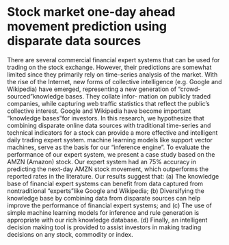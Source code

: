 # Stock market one-day ahead movement prediction using disparate data sources
There are several commercial financial expert systems that can be used for trading on the stock exchange. However, their predictions are somewhat limited since they primarily rely on time-series analysis of the market. With the rise of the Internet, new forms of collective intelligence (e.g. Google and Wikipedia) have emerged, representing a new generation of “crowd-sourced”knowledge bases. They collate infor- mation on publicly traded companies, while capturing web traffic statistics that reflect the public’s collective interest. Google and Wikipedia have become important “knowledge bases”for investors. In this research, we hypothesize that combining disparate online data sources with traditional time-series and technical indicators for a stock can provide a more effective and intelligent daily trading expert system. machine learning models like support vector machines, serve as the basis for our “inference engine”. To evaluate the performance of our expert system, we present a case study based on the AMZN (Amazon) stock. Our expert system had an 75% accuracy in predicting the next-day AMZN stock movement, which outperforms the reported rates in the literature. Our results suggest that: 
(a) The knowledge base of financial expert systems can benefit from data captured from nontraditional “experts”like Google and Wikipedia;
(b) Diversifying the knowledge base by combining data from disparate sources can help improve the performance of financial expert systems; and 
(c) The use of simple machine learning models for inference and rule generation is appropriate with our rich knowledge database. 
(d) Finally, an intelligent decision making tool is provided to assist investors in making trading decisions on any stock, commodity or index.
